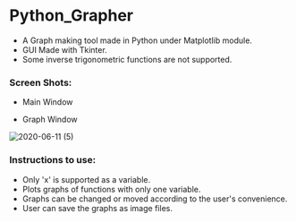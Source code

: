 # Python_Grapher
- A Graph making tool made in Python under Matplotlib module.
- GUI Made with Tkinter.
- Some inverse trigonometric functions are not supported. 

### Screen Shots:
- Main Window



- Graph Window

![2020-06-11 (5)](https://user-images.githubusercontent.com/64532019/84380798-9bfbb600-ac05-11ea-801d-39e1803e1776.png)




### Instructions to use:
- Only 'x' is supported as a variable.
- Plots graphs of functions with only one variable.
- Graphs can be changed or moved according to the user's convenience.
- User can save the graphs as image files.
